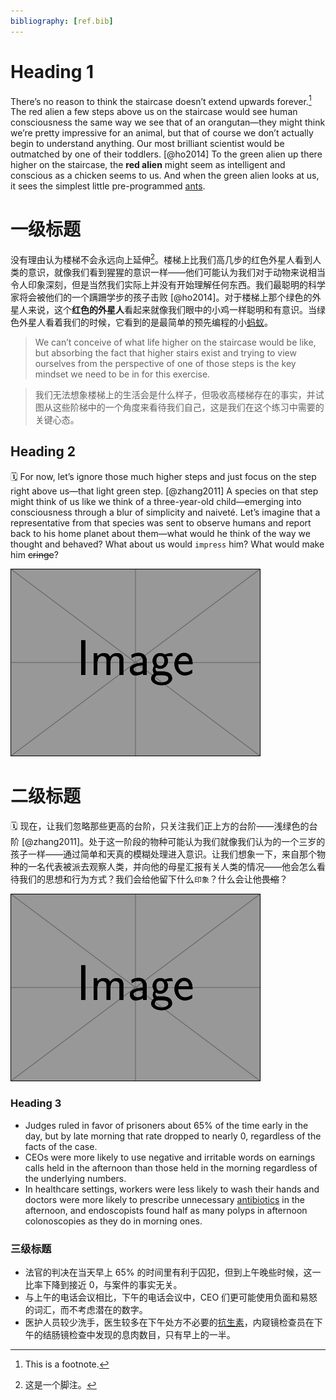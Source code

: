 ```yaml
---
bibliography: [ref.bib]
---
```



# Heading 1

There’s no reason to think the staircase doesn’t extend upwards forever.[^fnen] The red alien a few steps above us on the staircase would see human consciousness the same way we see that of an orangutan—they might think we’re pretty impressive for an animal, but that of course we don’t actually begin to understand anything. Our most brilliant scientist would be outmatched by one of their toddlers. [@ho2014] To the green alien up there higher on the staircase, the **red alien** might seem as intelligent and conscious as a chicken seems to us. And when the green alien looks at us, it sees the simplest little pre-programmed [ants](https://en.wikipedia.org/wiki/Ant).

[^fnen]: This is a footnote.

# 一级标题

没有理由认为楼梯不会永远向上延伸[^fncn]。楼梯上比我们高几步的红色外星人看到人类的意识，就像我们看到猩猩的意识一样——他们可能认为我们对于动物来说相当令人印象深刻，但是当然我们实际上并没有开始理解任何东西。我们最聪明的科学家将会被他们的一个蹒跚学步的孩子击败 [@ho2014]。对于楼梯上那个绿色的外星人来说，这个**红色的外星人**看起来就像我们眼中的小鸡一样聪明和有意识。当绿色外星人看着我们的时候，它看到的是最简单的预先编程的小[蚂蚁](https://zh.wikipedia.org/wiki/蚂蚁)。

[^fncn]: 这是一个脚注。

> We can’t conceive of what life higher on the staircase would be like, but absorbing the fact that higher stairs exist and trying to view ourselves from the perspective of one of those steps is the key mindset we need to be in for this exercise.

> 我们无法想象楼梯上的生活会是什么样子，但吸收高楼梯存在的事实，并试图从这些阶梯中的一个角度来看待我们自己，这是我们在这个练习中需要的关键心态。

<!-- This is the ordinary comment, which can be added or removed with keyboard shortcuts `Cmd/Ctrl + /` in Visual Studio Code in a breeze. -->

<!-- 这是写作时手动添加的注释，在 Visual Studio Code 中可以通过快捷键 `Cmd/Ctrl + /` 快速添加或移除。 -->

## Heading 2

🗓️ For now, let’s ignore those much higher steps and just focus on the step right above us—that light green step. [@zhang2011] A species on that step might think of us like we think of a three-year-old child—emerging into consciousness through a blur of simplicity and naiveté. Let’s imagine that a representative from that species was sent to observe humans and report back to his home planet about them—what would he think of the way we thought and behaved? What about us would `impress` him? What would make him ~~cringe~~?

![An Example Image](example-image.png)

# 二级标题

🗓️ 现在，让我们忽略那些更高的台阶，只关注我们正上方的台阶——浅绿色的台阶 [@zhang2011]。处于这一阶段的物种可能认为我们就像我们认为的一个三岁的孩子一样——通过简单和天真的模糊处理进入意识。让我们想象一下，来自那个物种的一名代表被派去观察人类，并向他的母星汇报有关人类的情况——他会怎么看待我们的思想和行为方式？我们会给他留下什么`印象`？什么会让他~~畏缩~~？

![一张示例图片](example-image.png)

### Heading 3

- Judges ruled in favor of prisoners about 65% of the time early in the day, but by late morning that rate dropped to nearly 0, regardless of the facts of the case.
- CEOs were more likely to use negative and irritable words on earnings calls held in the afternoon than those held in the morning regardless of the underlying numbers.
- In healthcare settings, workers were less likely to wash their hands and doctors were more likely to prescribe unnecessary [antibiotics](https://en.wikipedia.org/wiki/Antibiotic) in the afternoon, and endoscopists found half as many polyps in afternoon colonoscopies as they do in morning ones.

### 三级标题

- 法官的判决在当天早上 65% 的时间里有利于囚犯，但到上午晚些时候，这一比率下降到接近 0，与案件的事实无关。
- 与上午的电话会议相比，下午的电话会议中，CEO 们更可能使用负面和易怒的词汇，而不考虑潜在的数字。
- 医护人员较少洗手，医生较多在下午处方不必要的[抗生素](https://zh.wikipedia.org/wiki/抗细菌药)，内窥镜检查员在下午的结肠镜检查中发现的息肉数目，只有早上的一半。
